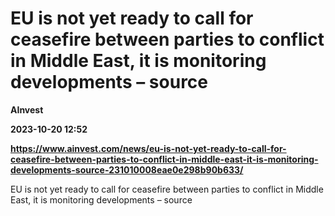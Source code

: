 # EU is not yet ready to call for ceasefire between parties to conflict in Middle East, it is monitoring developments – source
**AInvest**

**2023-10-20 12:52**

**https://www.ainvest.com/news/eu-is-not-yet-ready-to-call-for-ceasefire-between-parties-to-conflict-in-middle-east-it-is-monitoring-developments-source-231010008eae0e298b90b633/**

EU is not yet ready to call for ceasefire between parties to conflict in Middle East, it is monitoring developments – source